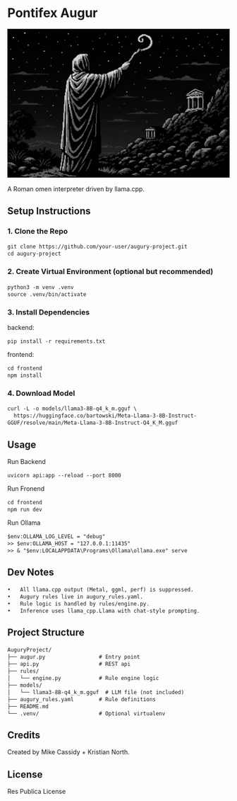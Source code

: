 # Pontifex Augur

![Augury](https://github.com/Mcas4150/Augury/blob/master/frontend/public/media/augury2.png)

A Roman omen interpreter driven by llama.cpp.

## Setup Instructions

### 1. Clone the Repo
```
git clone https://github.com/your-user/augury-project.git
cd augury-project
```
### 2. Create Virtual Environment (optional but recommended)
```
python3 -m venv .venv
source .venv/bin/activate
```
### 3. Install Dependencies
backend:
```
pip install -r requirements.txt
```
frontend:
```
cd frontend
npm install
```
### 4. Download Model

```
curl -L -o models/llama3-8B-q4_k_m.gguf \
  https://huggingface.co/bartowski/Meta-Llama-3-8B-Instruct-GGUF/resolve/main/Meta-Llama-3-8B-Instruct-Q4_K_M.gguf
```


## Usage

Run Backend
```
uvicorn api:app --reload --port 8000
```
Run Fronend
```
cd frontend
npm run dev
```

Run Ollama
```
$env:OLLAMA_LOG_LEVEL = "debug"
>> $env:OLLAMA_HOST = "127.0.0.1:11435"
>> & "$env:LOCALAPPDATA\Programs\Ollama\ollama.exe" serve
```

## Dev Notes
	•	All llama.cpp output (Metal, ggml, perf) is suppressed.
	•	Augury rules live in augury_rules.yaml.
	•	Rule logic is handled by rules/engine.py.
	•	Inference uses llama_cpp.Llama with chat-style prompting.


## Project Structure
```
AuguryProject/
├── augur.py                 # Entry point
├── api.py                   # REST api
├── rules/
│   └── engine.py            # Rule engine logic
├── models/
│   └── llama3-8B-q4_k_m.gguf  # LLM file (not included)
├── augury_rules.yaml        # Rule definitions
├── README.md
└── .venv/                   # Optional virtualenv
```


## Credits

Created by Mike Cassidy + Kristian North.



## License

Res Publica License
